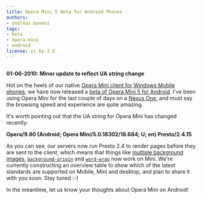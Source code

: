 ```yaml
---
title: Opera Mini 5 Beta for Android Phones
authors:
- andreas-bovens
tags:
- beta
- opera-mini
- android
license: cc-by-3.0
---
```


<span class='imgright'><img alt='' src='/blog/opera-mini-5-beta-for-android-phones/OperaMini5-android-pr.jpg' /></span>
<p><strong>01-06-2010: Minor update to reflect UA string change</strong></p>
<p>Hot on the heels of our native <a href="https://www.opera.com/press/releases/2010/03/04/">Opera Mini client for Windows Mobile phones</a>, we have now released a <a href="http://m.opera.com/next">beta of Opera Mini 5 for Android</a>. I&#39;ve been using Opera Mini for the last couple of days on a <a href="http://www.google.com/phone">Nexus One</a>, and must say the browsing speed and experience are quite amazing.</p>
<p>It&#39;s worth pointing out that the UA string for Opera Mini has changed recently:</p>
<p><strong>Opera/9.80 (Android; Opera Mini/5.0.18302/18.684; U; en) Presto/2.4.15</strong></p>
<p>As you can see, our servers now run Presto 2.4 to render pages before they are sent to the client, which means that things like <a href="http://people.opera.com/zibin/multiple_background_image_zibin.html">multiple background images</a>, <a href="{{ page.id }}/bg-origin.html"><code>background-origin</code></a> and <a href="{{ page.id }}/word-wrap.html"><code>word-wrap</code></a> now work on Mini. We&#39;re currently constructing an overview table to show which of the latest standards are supported on Mobile, Mini and desktop, and plan to share it with you soon. Stay tuned :-)</p>
<p>In the meantime, let us know your thoughts about Opera Mini on Android!</p>
